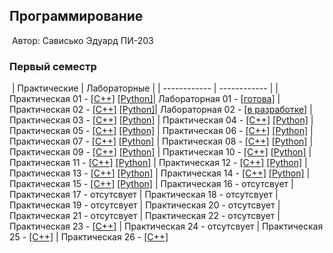## Программирование
​
Автор: Сависько Эдуард ПИ-203
​
### Первый семестр
​
| Практические | Лабораторные |
| ------------ | ------------ |
| Практическая 01 - [[C++]](./Practice/01/C++/) [[Python]](./Practice/01/Python/)| Лабораторная 01 - [[готова](./Lab/01)]
| Практическая 02 - [[C++]](./Practice/02/C++/) [[Python]](./Practice/02/Python/)| Лабораторная 02 - [[в разработке](./Lab/02)]
| Практическая 03 - [[C++]](./Practice/03/C++/) [[Python]](./Practice/03/Python/)
| Практическая 04 - [[C++]](./Practice/04/C++/) [[Python]](./Practice/04/Python/)
| Практическая 05 - [[C++]](./Practice/05/C++/) [[Python]](./Practice/05/Python/)
| Практическая 06 - [[C++]](./Practice/06/C++/) [[Python]](./Practice/06/Python/) 
| Практическая 07 - [[C++]](./Practice/07/C++/) [[Python]](./Practice/07/Python/) 
| Практическая 08 - [[C++]](./Practice/08/C++/) [[Python]](./Practice/08/Python/) 
| Практическая 09 - [[C++]](./Practice/09/C++/) [[Python]](./Practice/09/Python/) 
| Практическая 10 - [[C++]](./Practice/10/C++/) [[Python]](./Practice/10/Python/) 
| Практическая 11 - [[C++]](./Practice/11/C++/) [[Python]](./Practice/11/Python/) 
| Практическая 12 - [[C++]](./Practice/12/C++/) [[Python]](./Practice/12/Python/) 
| Практическая 13 - [[C++]](./Practice/13/C++/) [[Python]](./Practice/13/Python/) 
| Практическая 14 - [[C++]](./Practice/14/C++/) [[Python]](./Practice/14/Python/) 
| Практическая 15 - [[C++]](./Practice/15/C++/) [[Python]](./Practice/15/Python/) 
| Практическая 16 - отсутсвует
| Практическая 17 - отсутсвует
| Практическая 18 - отсутсвует
| Практическая 19 - отсутсвует
| Практическая 20 - отсутсвует
| Практическая 21 - отсутсвует
| Практическая 22 - отсутсвует
| Практическая 23 - [[C++]](./Practice/23/C++)
| Практическая 24 - отсутсвует
| Практическая 25 - [[C++]](./Practice/25/C++)
| Практическая 26 - [[C++]](./Practice/26/C++)
